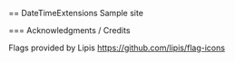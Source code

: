 == DateTimeExtensions Sample site

=== Acknowledgments / Credits

Flags provided by Lipis https://github.com/lipis/flag-icons

